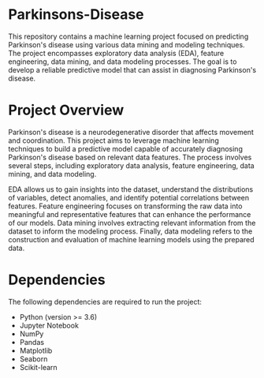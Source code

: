 # Parkinsons-Disease

This repository contains a machine learning project focused on predicting Parkinson's disease using various data mining and modeling techniques. The project encompasses exploratory data analysis (EDA), feature engineering, data mining, and data modeling processes. The goal is to develop a reliable predictive model that can assist in diagnosing Parkinson's disease.

# Project Overview
Parkinson's disease is a neurodegenerative disorder that affects movement and coordination. This project aims to leverage machine learning techniques to build a predictive model capable of accurately diagnosing Parkinson's disease based on relevant data features. The process involves several steps, including exploratory data analysis, feature engineering, data mining, and data modeling.

EDA allows us to gain insights into the dataset, understand the distributions of variables, detect anomalies, and identify potential correlations between features. Feature engineering focuses on transforming the raw data into meaningful and representative features that can enhance the performance of our models. Data mining involves extracting relevant information from the dataset to inform the modeling process. Finally, data modeling refers to the construction and evaluation of machine learning models using the prepared data.

# Dependencies
The following dependencies are required to run the project:

- Python (version >= 3.6)
- Jupyter Notebook
- NumPy
- Pandas
- Matplotlib
- Seaborn
- Scikit-learn
